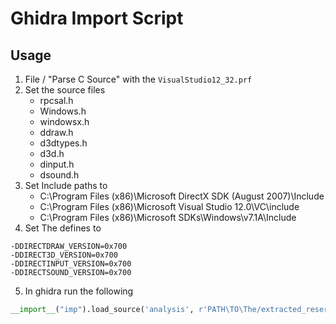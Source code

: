 Ghidra Import Script
===

Usage
---
1. File / "Parse C Source" with the `VisualStudio12_32.prf`
2. Set the source files
    - rpcsal.h
    - Windows.h
    - windowsx.h
    - ddraw.h
    - d3dtypes.h
    - d3d.h
    - dinput.h
    - dsound.h
3. Set Include paths to
    - C:\Program Files (x86)\Microsoft DirectX SDK (August 2007)\Include
    - C:\Program Files (x86)\Microsoft Visual Studio 12.0\VC\include
    - C:\Program Files (x86)\Microsoft SDKs\Windows\v7.1A\Include
4. Set The defines to
```
-DDIRECTDRAW_VERSION=0x700
-DDIRECT3D_VERSION=0x700
-DDIRECTINPUT_VERSION=0x700
-DDIRECTSOUND_VERSION=0x700
```
5. In ghidra run the following
```python
__import__("imp").load_source('analysis', r'PATH\TO\The/extracted_resersing_data.json').main(currentProgram, state)
```

